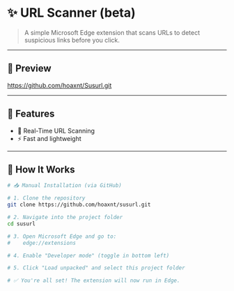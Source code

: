 # ✨ URL Scanner (beta)

> A simple Microsoft Edge extension that scans URLs to detect suspicious links before you click.

---

## 📸 Preview

https://github.com/hoaxnt/Susurl.git

---

## 🚀 Features

- 🔐 Real-Time URL Scanning
- ⚡ Fast and lightweight

---

## 🧠 How It Works

```bash
# 📥 Manual Installation (via GitHub)

# 1. Clone the repository
git clone https://github.com/hoaxnt/susurl.git

# 2. Navigate into the project folder
cd susurl

# 3. Open Microsoft Edge and go to:
#    edge://extensions

# 4. Enable "Developer mode" (toggle in bottom left)

# 5. Click "Load unpacked" and select this project folder

# ✅ You're all set! The extension will now run in Edge.
